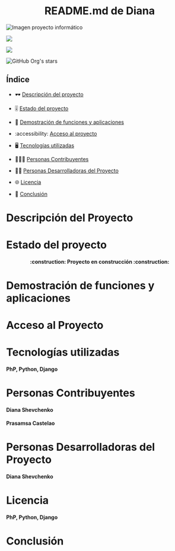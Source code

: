 <html>

 <head></head>
 <h1 align="center" font=""> README.md de Diana </h1>
  <p align="left">   
    
 ![Imagen proyecto informático](https://github.com/dawdiana/DWES/assets/145001704/8d6e4071-ac51-4cb4-8627-b7a47a4cb36e)
 
</head>
<body>
  <p align="left">
   <img src="https://img.shields.io/badge/STATUS-EN%20DESAROLLO-violet">
   </p>
   </p>
     <p align="left">
   <img src="https://img.shields.io/badge/LICENSE-%20SLA-lima">
   </p>
   
   ![GitHub Org's stars](https://img.shields.io/github/stars/camilafernanda?style=social)




<h2>Índice</h2>
<dr>
 
* 🕶 [Descripción del proyecto](#descripción-del-proyecto)

* 🎚️ [Estado del proyecto](#estado-del-proyecto)

* 💠 [Demostración de funciones y aplicaciones](#demostración-de-funciones-y-aplicaciones)

* :accessibility: [Acceso al proyecto](#acceso-al-proyecto)

* 🖥️ [Tecnologías utilizadas](#tecnologías-utilizadas)

* 👷‍♀️👷 [Personas Contribuyentes](#personas-contribuyentes)

* 👩‍💻 [Personas Desarrolladoras del Proyecto](#personas-desarrolladoras-del-proyecto)

* 🌐 [Licencia](#licencia)

* 🤔 [Conclusión](#conclusión)
  
</dr>      

# Descripción del Proyecto

# Estado del proyecto

<h4 align="center">
:construction: Proyecto en construcción :construction:
</h4>

# Demostración de funciones y aplicaciones
 
# Acceso al Proyecto

# Tecnologías utilizadas

 <h4>PhP, Python, Django</h4>

# Personas Contribuyentes

  <h4>Diana Shevchenko</h4>
  <h4>Prasamsa Castelao</h4>

# Personas Desarrolladoras del Proyecto

  <h4>Diana Shevchenko</h4>
  
# Licencia

 <h4>PhP, Python, Django</h4>

# Conclusión
 </body>
</html>
